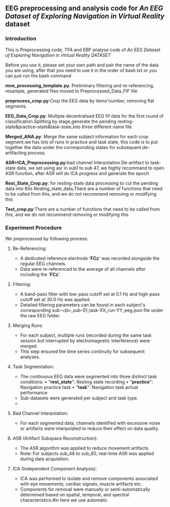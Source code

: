 ## EEG preprocessing and analysis code for *An EEG Dataset of Exploring Navigation in Virtual Reality* dataset

### Introduction

This is Preprocessing code, TFA and ERP analyse code of *An EEG Dataset of Exploring Navigation in Virtual Reality DATASET*

Before you use it, please set your own path and pair the name of the data you are using,
after that you need to use it in the order of bash.txt or you can just run the bash command

**mne_processing_template.py**: Preliminary filtering and re-referencing, resample, generated files moved to Preprocessed_Data_FIF file

**preprocess_crop.py**:Crop the EEG data by items'number, removing flat segments.

**EEG_Data_Crop.py**: Multiple decentralised EEG fif data for the first round of classification.Splitting by stage,generate the pending resting-state&practice-state&task-state,into three different name file

**Merged_ANA.py**: Merge the same subject information for each crop segment.we has lots of runs in practice and task state, this code is to put together the data under the corresponding states for subsequent de-artifacting process.

**ASR+ICA_Preprocessing.py**:bad channel Interpolation De-artifact to task-state data, we set using asr in sub1 to sub 47, we highly recommand to open ASR function, after ASR will do ICA progress and generate the epoch

**Rest_State_Crop.py**: for resting-state data processing to cut the pending data into 60s Resting_state_data,There are a number of functions that need to be called from this, and we do not recommend removing or modifying this

**Test_crop.py**:There are a number of functions that need to be called from this, and we do not recommend removing or modifying this

### Experiment Procedure

We preprocessed by following process:

1. Re-Referencing:

   - A dedicated reference electrode '**FCz**' was recorded alongside the regular EEG channels.
   - Data were re-referenced to the average of all channels after including the '**FCz**'.
2. Filtering:

   - A band-pass filter with low-pass cutoff set at 0.1 Hz and high-pass cutoff set at 30.0 Hz was applied.
   - Detailed filtering parameters can be found in each subject's corresponding sub-`<ID>`_sub-01_task-XX_run-YY_eeg.json file under the raw EEG folder.
3. Merging Runs:

   - For each subject, multiple runs (recorded during the same task session but interrupted by electromagnetic interference) were merged.
   - This step ensured the time series continuity for subsequent analyses.
4. Task Segmentation:

   - The continuous EEG data were segmented into three distinct task conditions:
     • "**rest_state**": Resting state recording
     • "**practice**": Navigation practice task
     • "**task**": Navigation task actual performance
   - Sub-datasets were generated per subject and task type.
   - 
5. Bad Channel Interpolation:

   - For each segmented data, channels identified with excessive noise or artifacts were interpolated to reduce their effect on data quality.
6. ASR (Artifact Subspace Reconstruction):

   - The ASR algorithm was applied to reduce movement artifacts.
   - Note: For subjects sub_48 to sub_60, real-time ASR was applied during data acquisition.
7. ICA (Independent Component Analysis):

   - ICA was performed to isolate and remove components associated with eye movements, cardiac signals, muscle artifacts etc.
   - Components for removal were manually or semi-automatically determined based on spatial, temporal, and spectral characteristics.#in here we use automatic

